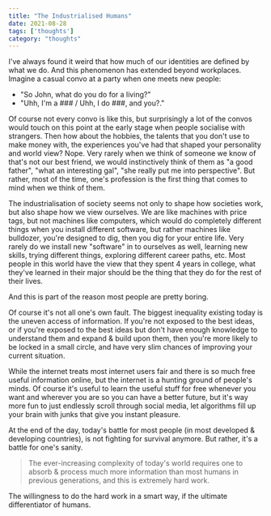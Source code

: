 ```yaml
---
title: "The Industrialised Humans"
date: 2021-08-28
tags: ['thoughts']
category: "thoughts"
---
```


I've always found it weird that how much of our identities are defined by what we do. And this phenomenon has extended beyond workplaces. Imagine a casual convo at a party when one meets new people:

- "So John, what do you do for a living?"
- "Uhh, I'm a ### / Uhh, I do ###, and you?."

Of course not every convo is like this, but surprisingly a lot of the convos would touch on this point at the early stage when people socialise with strangers. Then how about the hobbies, the talents that you don't use to make money with, the experiences you've had that shaped your personality and world view? Nope. Very rarely when we think of someone we know of that's not our best friend, we would instinctively think of them as "a good father", "what an interesting gal", "she really put me into perspective". But rather, most of the time, one's profession is the first thing that comes to mind when we think of them.

The industrialisation of society seems not only to shape how societies work, but also shape how we view ourselves. We are like machines with price tags, but not machines like computers, which would do completely different things when you install different software, but rather machines like bulldozer, you're designed to dig, then you dig for your entire life. Very rarely do we install new "software" in to ourselves as well, learning new skills, trying different things, exploring different career paths, etc. Most people in this world have the view that they spent 4 years in college, what they've learned in their major should be the thing that they do for the rest of their lives.

And this is part of the reason most people are pretty boring.

Of course it's not all one's own fault. The biggest inequality existing today is the uneven access of information. If you're not exposed to the best ideas, or if you're exposed to the best ideas but don't have enough knowledge to understand them and expand & build upon them, then you're more likely to be locked in a small circle, and have very slim chances of improving your current situation.

While the internet treats most internet users fair and there is so much free useful information online, but the internet is a hunting ground of people's minds. Of course it's useful to learn the useful stuff for free whenever you want and wherever you are so you can have a better future, but it's way more fun to just endlessly scroll through social media, let algorithms fill up your brain with junks that give you instant pleasure.

At the end of the day, today's battle for most people (in most developed & developing countries), is not fighting for survival anymore. But rather, it's a battle for one's sanity.

> The ever-increasing complexity of today's world requires one to absorb & process much more information than most humans in previous generations, and this is extremely hard work.

The willingness to do the hard work in a smart way, if the ultimate differentiator of humans.
